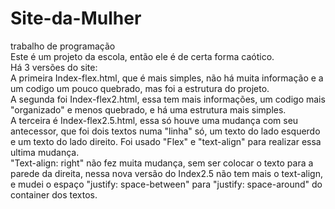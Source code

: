 # Site-da-Mulher
trabalho de programação
<br>
Este é um projeto da escola, então ele é de certa forma caótico.
<br>
Há 3 versões do site:
<br>
A primeira Index-flex.html, que é mais simples, não há muita informação e a um codigo um pouco quebrado, mas foi a estrutura do projeto.
<br>
A segunda foi Index-flex2.html, essa tem mais informações, um codigo mais "organizado" e menos quebrado, e há uma estrutura mais simples.
<br>
A terceira é Index-flex2.5.html, essa só houve uma mudança com seu antecessor, que foi dois textos numa "linha" só, um texto do lado esquerdo e um texto do lado direito. Foi usado "Flex" e "text-align" para realizar essa ultima mudança.
<br>
"Text-align: right" não fez muita mudança, sem ser colocar o texto para a parede da direita, nessa nova versão do Index2.5 não tem mais o text-align, e mudei o espaço "justify: space-between" para "justify: space-around" do container dos textos.
